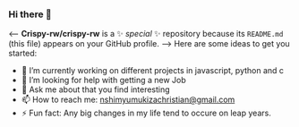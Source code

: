 ### Hi there 👋
<--
**Crispy-rw/crispy-rw** is a ✨ _special_ ✨ repository because its `README.md` (this file) appears on your GitHub profile.
-->
Here are some ideas to get you started:

- 🔭 I’m currently working on different projects in javascript, python and c
- 🤔 I’m looking for help with getting a new Job
- 💬 Ask me about that you find interesting
- 📫 How to reach me: nshimyumukizachristian@gmail.com
- ⚡ Fun fact: Any big changes in my life tend to occure on leap years.

